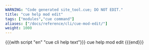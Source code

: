 ```yaml
---
WARNING: "Code generated site_tool.cue; DO NOT EDIT."
title: "cue help mod edit"
tags: ["modules","cue command"]
aliases: ["/docs/reference/cli/cue-mod-edit/"]
weight: 1000
---
```


{{{with script "en" "cue cli help text"}}}
cue help mod edit
{{{end}}}
